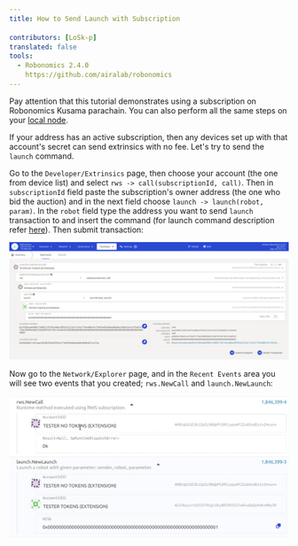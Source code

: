 ```yaml
---
title: How to Send Launch with Subscription

contributors: [LoSk-p]
translated: false
tools:   
  - Robonomics 2.4.0
    https://github.com/airalab/robonomics
---
```


<robo-wiki-note type="warning" title="Parachain">

  Pay attention that this tutorial demonstrates using a subscription on Robonomics Kusama parachain. You can also perform
  all the same steps on your [local node](/docs/run-dev-node).

</robo-wiki-note>

If your address has an active subscription, then any devices set up with that account's secret can send extrinsics with no fee. 
Let's try to send the `launch` command.

Go to the `Developer/Extrinsics` page, then choose your account (the one from device list) and select `rws -> call(subscriptionId, call)`. 
Then in `subscriptionId` field paste the subscription's owner address (the one who bid the auction) and in the next field
choose `launch -> launch(robot, param)`. In the `robot` field type the address you want to send `launch` transaction 
to and insert the command (for launch command description refer [here](/docs/launch)). Then submit transaction:

![launch](../images/dev-node/launch.png)


Now go to the `Network/Explorer` page, and in the `Recent Events` area you will see two events that you created; `rws.NewCall` and `launch.NewLaunch`:

![events](../images/dev-node/events.png)
